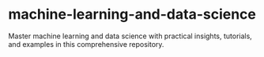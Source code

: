 # machine-learning-and-data-science
Master machine learning and data science with practical insights, tutorials, and examples in this comprehensive repository.
